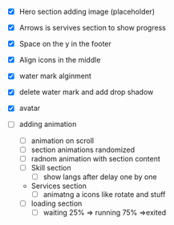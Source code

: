 * [x] Hero section adding image (placeholder)
* [x] Arrows is servives section to show progress 
* [x] Space on the y in the footer
* [x] Align icons in the middle  
* [x] water mark alginment
* [x] delete water mark and add drop shadow
* [x] avatar 

* [ ] adding animation
    * [ ] animation on scroll
    * [ ] section animations randomized 
    * [ ] radnom animation with section content
    * [ ] Skill section
        * [ ] show langs after delay one by one 
    * Services section 
        * [ ] animatng a icons like rotate and stuff 
    * [ ] loading section 
        * [ ] waiting 25% => running 75% =>exited 
